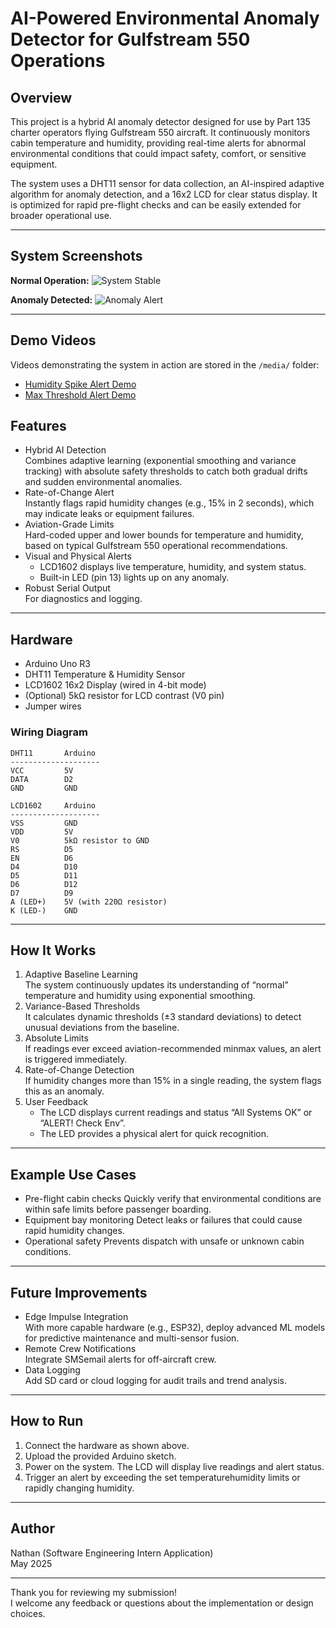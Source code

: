 
# AI-Powered Environmental Anomaly Detector for Gulfstream 550 Operations

## Overview

This project is a hybrid AI anomaly detector designed for use by Part 135 charter operators flying Gulfstream 550 aircraft. It continuously monitors cabin temperature and humidity, providing real-time alerts for abnormal environmental conditions that could impact safety, comfort, or sensitive equipment.

The system uses a DHT11 sensor for data collection, an AI-inspired adaptive algorithm for anomaly detection, and a 16x2 LCD for clear status display. It is optimized for rapid pre-flight checks and can be easily extended for broader operational use.

---
## System Screenshots

**Normal Operation:**
![System Stable](media/systems_stable.jpg)

**Anomaly Detected:**
![Anomaly Alert](media/anamoly_alert.jpg)

---

## Demo Videos

Videos demonstrating the system in action are stored in the `/media/` folder:

- [Humidity Spike Alert Demo](media/video_humidity_spike.mov)
- [Max Threshold Alert Demo](media/video_max_threshold.mov)

## Features

- Hybrid AI Detection  
  Combines adaptive learning (exponential smoothing and variance tracking) with absolute safety thresholds to catch both gradual drifts and sudden environmental anomalies.
- Rate-of-Change Alert  
  Instantly flags rapid humidity changes (e.g., 15% in 2 seconds), which may indicate leaks or equipment failures.
- Aviation-Grade Limits  
  Hard-coded upper and lower bounds for temperature and humidity, based on typical Gulfstream 550 operational recommendations.
- Visual and Physical Alerts  
  - LCD1602 displays live temperature, humidity, and system status.
  - Built-in LED (pin 13) lights up on any anomaly.
- Robust Serial Output  
  For diagnostics and logging.

---

## Hardware

- Arduino Uno R3
- DHT11 Temperature & Humidity Sensor
- LCD1602 16x2 Display (wired in 4-bit mode)
- (Optional) 5kΩ resistor for LCD contrast (V0 pin)
- Jumper wires

### Wiring Diagram

```
DHT11       Arduino
--------------------
VCC         5V
DATA        D2
GND         GND

LCD1602     Arduino
--------------------
VSS         GND
VDD         5V
V0          5kΩ resistor to GND
RS          D5
EN          D6
D4          D10
D5          D11
D6          D12
D7          D9
A (LED+)    5V (with 220Ω resistor)
K (LED-)    GND
```

---

## How It Works

1. Adaptive Baseline Learning  
   The system continuously updates its understanding of “normal” temperature and humidity using exponential smoothing.
2. Variance-Based Thresholds  
   It calculates dynamic thresholds (±3 standard deviations) to detect unusual deviations from the baseline.
3. Absolute Limits  
   If readings ever exceed aviation-recommended minmax values, an alert is triggered immediately.
4. Rate-of-Change Detection  
   If humidity changes more than 15% in a single reading, the system flags this as an anomaly.
5. User Feedback  
   - The LCD displays current readings and status “All Systems OK” or “ALERT! Check Env”.
   - The LED provides a physical alert for quick recognition.

---

## Example Use Cases

- Pre-flight cabin checks Quickly verify that environmental conditions are within safe limits before passenger boarding.
- Equipment bay monitoring Detect leaks or failures that could cause rapid humidity changes.
- Operational safety Prevents dispatch with unsafe or unknown cabin conditions.

---

## Future Improvements

- Edge Impulse Integration  
  With more capable hardware (e.g., ESP32), deploy advanced ML models for predictive maintenance and multi-sensor fusion.
- Remote Crew Notifications  
  Integrate SMSemail alerts for off-aircraft crew.
- Data Logging  
  Add SD card or cloud logging for audit trails and trend analysis.

---

## How to Run

1. Connect the hardware as shown above.
2. Upload the provided Arduino sketch.
3. Power on the system. The LCD will display live readings and alert status.
4. Trigger an alert by exceeding the set temperaturehumidity limits or rapidly changing humidity.

---

## Author

Nathan (Software Engineering Intern Application)  
May 2025

---

Thank you for reviewing my submission!  
I welcome any feedback or questions about the implementation or design choices.
